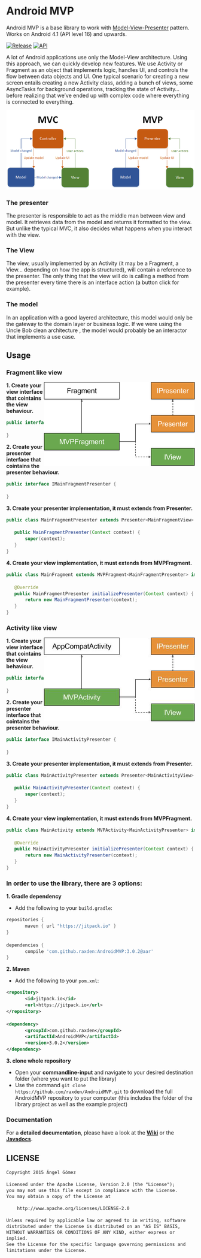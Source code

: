 Android MVP
===========

Android MVP is a base library to work with [Model-View-Presenter](http://en.wikipedia.org/wiki/Model%E2%80%93view%E2%80%93presenter) pattern. Works on Android 4.1 (API level 16) and upwards.

[![Release](https://img.shields.io/github/tag/raxden/AndroidMVP.svg?label=Download)](https://jitpack.io/#raxden/AndroidMVP/)
[![API](https://img.shields.io/badge/API-16%2B-green.svg?style=flat)](https://android-arsenal.com/api?level=16)


A lot of Android applications use only the Model-View architecture. Using this approach, we can quickly develop new features. We use Activity or Fragment as an object that implements logic, handles UI, and controls the flow between data objects and UI. One typical scenario for creating a new screen entails creating a new Activity class, adding a bunch of views, some AsyncTasks for background operations, tracking the state of Activity… before realizing that we’ve ended up with complex code where everything is connected to everything.

<p align="center">
<img src="https://raw.githubusercontent.com/raxden/AndroidMVP/master/mvc_mvp.png"/>
</p>

### The presenter
The presenter is responsible to act as the middle man between view and model. It retrieves data from the model and returns it formatted to the view. But unlike the typical MVC, it also decides what happens when you interact with the view.
### The View
The view, usually implemented by an Activity (it may be a Fragment, a View… depending on how the app is structured), will contain a reference to the presenter. The only thing that the view will do is calling a method from the presenter every time there is an interface action (a button click for example).
### The model
In an application with a good layered architecture, this model would only be the gateway to the domain layer or business logic. If we were using the Uncle Bob clean architecture , the model would probably be an interactor that implements a use case.



## Usage

### Fragment like view

<img align="right" src="https://github.com/raxden/AndroidMVP/blob/master/mvp_fragment.png?raw=true" />

**1. Create your view interface that cointains the view behaviour.**

 ```java
public interface MainFragmentView {

}
```

**2. Create your presenter interface that cointains the presenter behaviour.**

 ```java
public interface IMainFragmentPresenter {

}
```

**3. Create your presenter implementation, it must extends from Presenter.**

 ```java
public class MainFragmentPresenter extends Presenter<MainFragmentView> implements IMainFragmentPresenter {

    public MainFragmentPresenter(Context context) {
        super(context);
    }
}
```

**4. Create your view implementation, it must extends from MVPFragment.**

 ```java
public class MainFragment extends MVPFragment<MainFragmentPresenter> implements MainFragmentView {

    @Override
    public MainFragmentPresenter initializePresenter(Context context) {
        return new MainFragmentPresenter(context);
    }
}
```


### Activity like view

<img align="right" src="https://github.com/raxden/AndroidMVP/blob/master/mvp_activity.png?raw=true" />

**1. Create your view interface that cointains the view behaviour.**

 ```java
public interface MainActivityView {

}
```

**2. Create your presenter interface that cointains the presenter behaviour.**

 ```java
public interface IMainActivityPresenter {

}
```

**3. Create your presenter implementation, it must extends from Presenter.**

 ```java
public class MainActivityPresenter extends Presenter<MainActivityView> implements IMainActivityPresenter {

    public MainActivityPresenter(Context context) {
        super(context);
    }
}
```

**4. Create your view implementation, it must extends from MVPFragment.**

 ```java
public class MainActivity extends MVPActivity<MainActivityPresenter> implements MainActivityView {

    @Override
    public MainActivityPresenter initializePresenter(Context context) {
        return new MainActivityPresenter(context);
    }
}
```

### In order to use the library, there are 3 options:

**1. Gradle dependency**

 - 	Add the following to your `build.gradle`:
 ```gradle
repositories {
	    maven { url "https://jitpack.io" }
}

dependencies {
	    compile 'com.github.raxden:AndroidMVP:3.0.2@aar'
}
```

**2. Maven**
- Add the following to your `pom.xml`:
 ```xml
<repository>
       	<id>jitpack.io</id>
	    <url>https://jitpack.io</url>
</repository>

<dependency>
	    <groupId>com.github.raxden</groupId>
	    <artifactId>AndroidMVP</artifactId>
	    <version>3.0.2</version>
</dependency>
```

**3. clone whole repository**
 - Open your **commandline-input** and navigate to your desired destination folder (where you want to put the library)
 - Use the command `git clone https://github.com/raxden/AndroidMVP.git` to download the full AndroidMVP repository to your computer (this includes the folder of the library project as well as the example project)

### Documentation 

For a **detailed documentation**, please have a look at the [**Wiki**](https://github.com/raxden/AndroidMVP/wiki) or the [**Javadocs**](https://jitpack.io/com/github/raxden/AndroidMVP/3.0.2/javadoc/).

## LICENSE

    Copyright 2015 Ángel Gómez

    Licensed under the Apache License, Version 2.0 (the "License");
    you may not use this file except in compliance with the License.
    You may obtain a copy of the License at

        http://www.apache.org/licenses/LICENSE-2.0

    Unless required by applicable law or agreed to in writing, software
    distributed under the License is distributed on an "AS IS" BASIS,
    WITHOUT WARRANTIES OR CONDITIONS OF ANY KIND, either express or implied.
    See the License for the specific language governing permissions and
    limitations under the License.